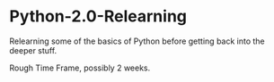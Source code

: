 # Python-2.0-Relearning
Relearning some of the basics of Python before getting back into the deeper stuff.

Rough Time Frame, possibly 2 weeks.
